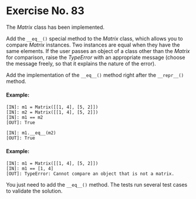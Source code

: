 # Exercise No. 83


The *Matrix* class has been implemented.

Add the `__eq__()` special method to the *Matrix* class, which allows you to compare *Matrix* instances. Two instances are equal when they have the same elements. If the user passes an object of a class other than the *Matrix* for comparison, raise the *TypeError* with an appropriate message (choose the message freely, so that it explains the nature of the error).

Add the implementation of the `__eq__()` method right after the `__repr__()` method.


#### Example:


    [IN]: m1 = Matrix([[1, 4], [5, 2]])
    [IN]: m2 = Matrix([[1, 4], [5, 2]])
    [IN]: m1 == m2
    [OUT]: True
     
    [IN]: m1.__eq__(m2)
    [OUT]: True


#### Example:


    [IN]: m1 = Matrix([[1, 4], [5, 2]])
    [IN]: m1 == [1, 4]
    [OUT]: TypeError: Cannot compare an object that is not a matrix.


You just need to add the `__eq__()` method. The tests run several test cases to validate the solution.